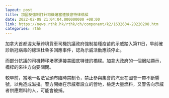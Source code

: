 ```yaml
---
layout: post
title: 加國反強制打針司機堵塞連接底特律橋樑
date: 2022-02-08 21:04:04.000000000 +08:00
link: https://news.rthk.hk/rthk/ch/component/k2/1632634-20220208.htm
categories: rthk
---
```


加拿大首都渥太華跨境貨車司機抗議政府強制接種疫苗的示威踏入第11日，早前確診新冠病毒的總理杜魯多回應事件，認為示威活動應該停止。

而部分抗議的司機轉移堵塞連接美國底特律的橋樑。加拿大政府的一個網站顯示，橋樑的來往方向要關閉。

較早前，當地一名法官頒布臨時禁制令，禁止參與集會的汽車在國會一帶不斷響號，以免造成滋擾。警方開始在示威者設立的營地，檢走大量燃料，又警告向示威者供應燃料的人，可能會被捕。
